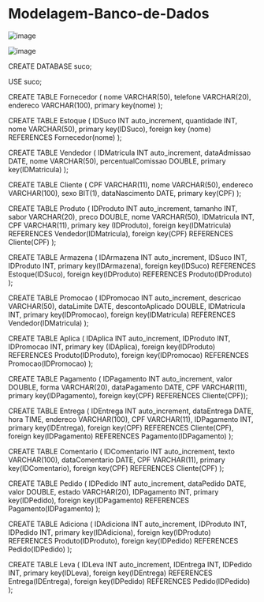 # Modelagem-Banco-de-Dados

![image](https://github.com/user-attachments/assets/ab12bd7a-3c53-4340-a367-b52809527531)

![image](https://github.com/user-attachments/assets/2b2548eb-d3ee-454a-a17a-6d514955bf63)

CREATE DATABASE suco;

USE suco;

CREATE TABLE Fornecedor (
nome VARCHAR(50), 
telefone VARCHAR(20),
endereco VARCHAR(100),
primary key(nome) );

CREATE TABLE Estoque (
IDSuco INT auto_increment,
quantidade INT,
nome VARCHAR(50),
primary key(IDSuco),
foreign key (nome) REFERENCES Fornecedor(nome) );

CREATE TABLE Vendedor (
IDMatricula INT auto_increment,
dataAdmissao DATE,
nome VARCHAR(50),
percentualComissao DOUBLE,
primary key(IDMatricula) );

CREATE TABLE Cliente (
CPF VARCHAR(11),
nome VARCHAR(50),
endereco VARCHAR(100),
sexo BIT(1),
dataNascimento DATE,
primary key(CPF) );

CREATE TABLE Produto (
IDProduto INT auto_increment,
tamanho INT,
sabor VARCHAR(20),
preco DOUBLE, 
nome VARCHAR(50),
IDMatricula INT,
CPF VARCHAR(11),
primary key (IDProduto),
foreign key(IDMatricula) REFERENCES Vendedor(IDMatricula),
foreign key(CPF) REFERENCES Cliente(CPF) ); 

CREATE TABLE Armazena (
IDArmazena INT auto_increment,
IDSuco INT,
IDProduto INT,
primary key(IDArmazena),
foreign key(IDSuco) REFERENCES Estoque(IDSuco),
foreign key(IDProduto) REFERENCES Produto(IDProduto) );

CREATE TABLE Promocao (
IDPromocao INT auto_increment,
descricao VARCHAR(50),
dataLimite DATE,
descontoAplicado DOUBLE,
IDMatricula INT,
primary key(IDPromocao),
foreign key(IDMatricula) REFERENCES Vendedor(IDMatricula) );

CREATE TABLE Aplica (
IDAplica INT auto_increment,
IDProduto INT,
IDPromocao INT,
primary key (IDAplica),
foreign key(IDProduto) REFERENCES Produto(IDProduto),
foreign key(IDPromocao) REFERENCES Promocao(IDPromocao) );

CREATE TABLE Pagamento (
IDPagamento INT auto_increment,
valor DOUBLE, 
forma VARCHAR(20),
dataPagamento DATE,
CPF VARCHAR(11),
primary key(IDPagamento),
foreign key(CPF) REFERENCES Cliente(CPF));

CREATE TABLE Entrega (
IDEntrega INT auto_increment,
dataEntrega DATE,
hora TIME, 
endereco VARCHAR(100),
CPF VARCHAR(11),
IDPagamento INT,
primary key(IDEntrega),
foreign key(CPF) REFERENCES Cliente(CPF),
foreign key(IDPagamento) REFERENCES Pagamento(IDPagamento) );

CREATE TABLE Comentario (
IDComentario INT auto_increment,
texto VARCHAR(100),
dataComentario DATE,
CPF VARCHAR(11),
primary key(IDComentario),
foreign key(CPF) REFERENCES Cliente(CPF) );

CREATE TABLE Pedido (
IDPedido INT auto_increment,
dataPedido DATE,
valor DOUBLE,
estado VARCHAR(20),
IDPagamento INT,
primary key(IDPedido),
foreign key(IDPagamento) REFERENCES Pagamento(IDPagamento) );

CREATE TABLE Adiciona (
IDAdiciona INT auto_increment,
IDProduto INT,
IDPedido INT,
primary key(IDAdiciona),
foreign key(IDProduto) REFERENCES Produto(IDProduto),
foreign key(IDPedido) REFERENCES Pedido(IDPedido) );

CREATE TABLE Leva (
IDLeva INT auto_increment,
IDEntrega INT,
IDPedido INT,
primary key(IDLeva),
foreign key(IDEntrega) REFERENCES Entrega(IDEntrega),
foreign key(IDPedido) REFERENCES Pedido(IDPedido) );
